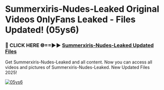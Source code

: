 # Summerxiris-Nudes-Leaked Original Videos 0nlyFans Leaked - Files Updated! (05ys6)

<h3>🔴 CLICK HERE 🌐==►► <a href="https://tinyurl.com/4mcuefdz" rel="nofollow">Summerxiris-Nudes-Leaked Updated Files</a></h3>

Get Summerxiris-Nudes-Leaked and all content. Now you can access all videos and pictures of Summerxiris-Nudes-Leaked. New Updated Files 2025!

[![05ys6](https://i.imgur.com/StAQSOY.gif)](https://tinyurl.com/4mcuefdz)
